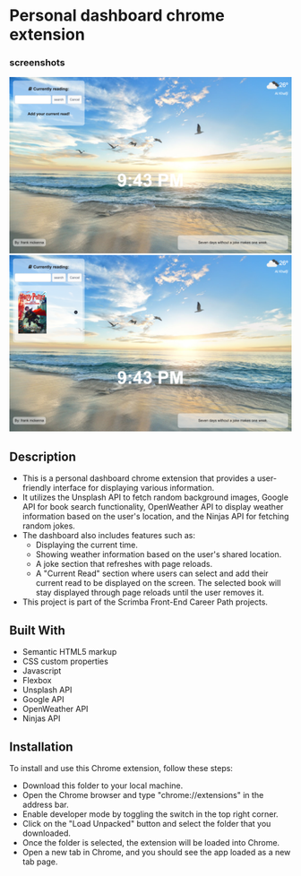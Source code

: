 # Personal dashboard chrome extension 

### screenshots
![image](/screenshots/screenshot-one.png)
![image](/screenshots/screenshot-two.png)

## Description
+ This is a personal dashboard chrome extension that provides a user-friendly interface for displaying various information.
+ It utilizes the Unsplash API to fetch random background images, Google API for book search functionality, OpenWeather API to display weather information based on the user's location, and the Ninjas API for fetching random jokes.
+ The dashboard also includes features such as:
  + Displaying the current time.
  + Showing weather information based on the user's shared location.
  + A joke section that refreshes with page reloads.
  + A "Current Read" section where users can select and add their current read to be displayed on the screen. The selected book will stay displayed through page reloads until the user removes it.
+ This project is part of the Scrimba Front-End Career Path projects.

## Built With

+ Semantic HTML5 markup
+ CSS custom properties
+ Javascript
+ Flexbox
+ Unsplash API
+ Google API
+ OpenWeather API
+ Ninjas API


## Installation

To install and use this Chrome extension, follow these steps:

+ Download this folder to your local machine.
+ Open the Chrome browser and type "chrome://extensions" in the address bar.
+ Enable developer mode by toggling the switch in the top right corner.
+ Click on the "Load Unpacked" button and select the folder that you downloaded.
+ Once the folder is selected, the extension will be loaded into Chrome.
+ Open a new tab in Chrome, and you should see the app loaded as a new tab page.

